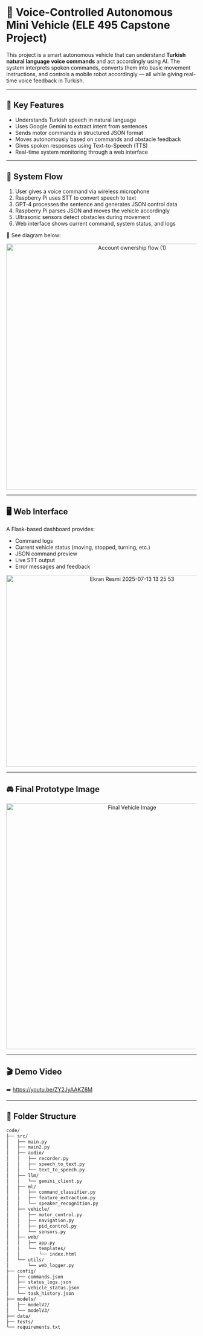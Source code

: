 # 🚗 Voice-Controlled Autonomous Mini Vehicle (ELE 495 Capstone Project)

This project is a smart autonomous vehicle that can understand **Turkish natural language voice commands** and act accordingly using AI. The system interprets spoken commands, converts them into basic movement instructions, and controls a mobile robot accordingly — all while giving real-time voice feedback in Turkish.

---

## 🎯 Key Features

- Understands Turkish speech in natural language  
- Uses Google Gemini to extract intent from sentences  
- Sends motor commands in structured JSON format  
- Moves autonomously based on commands and obstacle feedback  
- Gives spoken responses using Text-to-Speech (TTS)  
- Real-time system monitoring through a web interface

---

## 🧠 System Flow

1. User gives a voice command via wireless microphone  
2. Raspberry Pi uses STT to convert speech to text  
3. GPT-4 processes the sentence and generates JSON control data  
4. Raspberry Pi parses JSON and moves the vehicle accordingly  
5. Ultrasonic sensors detect obstacles during movement  
6. Web interface shows current command, system status, and logs  

📌 See diagram below:
<p align="center">
  <img width="650" alt="Account ownership flow (1)" src="https://github.com/user-attachments/assets/4ff87375-291d-4656-a9ba-2594944288f4" />
</p>

---

## 🖥 Web Interface

A Flask-based dashboard provides:

- Command logs  
- Current vehicle status (moving, stopped, turning, etc.)  
- JSON command preview  
- Live STT output  
- Error messages and feedback
<p align="center">
  <img width="650" height="507" alt="Ekran Resmi 2025-07-13 13 25 53" src="https://github.com/user-attachments/assets/7418f97b-9aa6-446d-b5d4-93619dc0f78d" />
</p>

---

## 🚘 Final Prototype Image

<p align="center">
  <img width="650" alt="Final Vehicle Image" src="https://github.com/user-attachments/assets/cad90b9d-c54d-490d-a50d-123af8b792b4" />
</p>

---

## 🎬 Demo Video

➡️ https://youtu.be/ZY2JyAAKZ6M

---

## 📁 Folder Structure

```bash
code/
├── src/
│   ├── main.py
│   ├── main2.py
│   ├── audio/
│   │   ├── recorder.py
│   │   ├── speech_to_text.py
│   │   └── text_to_speech.py
│   ├── llm/
│   │   └── gemini_client.py
│   ├── ml/
│   │   ├── command_classifier.py
│   │   ├── feature_extraction.py
│   │   └── speaker_recognition.py
│   ├── vehicle/
│   │   ├── motor_control.py
│   │   ├── navigation.py
│   │   ├── pid_control.py
│   │   └── sensors.py
│   ├── web/
│   │   ├── app.py
│   │   └── templates/
│   │       └── index.html
│   └── utils/
│       └── web_logger.py
├── config/
│   ├── commands.json
│   ├── status_logs.json
│   ├── vehicle_status.json
│   └── task_history.json
├── models/
│   ├── modelV2/
│   └── modelV3/
├── data/
├── tests/
└── requirements.txt
```